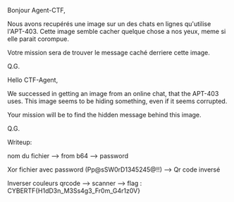 Bonjour Agent-CTF,

Nous avons recupérés une image sur un des chats en lignes qu'utilise l'APT-403.
Cette image semble cacher quelque chose a nos yeux, meme si elle parait corompue.

Votre mission sera de trouver le message caché derriere cette image.

Q.G.

Hello CTF-Agent,

We successed in getting an image from an online chat, that the APT-403 uses.
This image seems to be hiding something, even if it seems corrupted.

Your mission will be to find the hidden message behind this image.

Q.G.

Writeup:


nom du fichier --> from b64 --> password


Xor fichier avec password (Pp@sSW0rD1345245@!!) --> Qr code inversé


Inverser couleurs qrcode --> scanner --> flag : CYBERTF{H1dD3n_M3Ss4g3_Fr0m_G4r1z0V}

